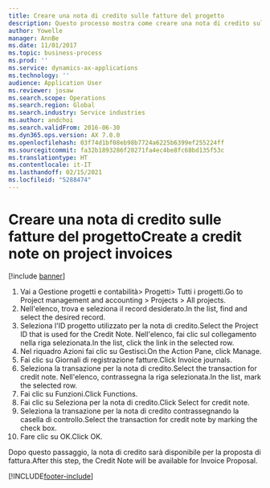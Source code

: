 ```yaml
---
title: Creare una nota di credito sulle fatture del progetto
description: Questo processo mostra come creare una nota di credito sulle fatture di progetto che sono state registrate.
author: Yowelle
manager: AnnBe
ms.date: 11/01/2017
ms.topic: business-process
ms.prod: ''
ms.service: dynamics-ax-applications
ms.technology: ''
audience: Application User
ms.reviewer: josaw
ms.search.scope: Operations
ms.search.region: Global
ms.search.industry: Service industries
ms.author: andchoi
ms.search.validFrom: 2016-06-30
ms.dyn365.ops.version: AX 7.0.0
ms.openlocfilehash: 03f74d1bf08eb98b7724a6225b6399ef255224ff
ms.sourcegitcommit: fa32b1893286f20271fa4ec4be8fc68bd135f53c
ms.translationtype: HT
ms.contentlocale: it-IT
ms.lasthandoff: 02/15/2021
ms.locfileid: "5288474"
---
```

# <a name="create-a-credit-note-on-project-invoices"></a><span data-ttu-id="35b1f-103">Creare una nota di credito sulle fatture del progetto</span><span class="sxs-lookup"><span data-stu-id="35b1f-103">Create a credit note on project invoices</span></span>

[!include [banner](../../includes/banner.md)]

1. <span data-ttu-id="35b1f-104">Vai a Gestione progetti e contabilità> Progetti> Tutti i progetti.</span><span class="sxs-lookup"><span data-stu-id="35b1f-104">Go to Project management and accounting > Projects > All projects.</span></span> 
2. <span data-ttu-id="35b1f-105">Nell'elenco, trova e seleziona il record desiderato.</span><span class="sxs-lookup"><span data-stu-id="35b1f-105">In the list, find and select the desired record.</span></span> 
3. <span data-ttu-id="35b1f-106">Seleziona l'ID progetto utilizzato per la nota di credito.</span><span class="sxs-lookup"><span data-stu-id="35b1f-106">Select the Project ID that is used for the Credit Note.</span></span> <span data-ttu-id="35b1f-107">Nell'elenco, fai clic sul collegamento nella riga selezionata.</span><span class="sxs-lookup"><span data-stu-id="35b1f-107">In the list, click the link in the selected row.</span></span> 
4. <span data-ttu-id="35b1f-108">Nel riquadro Azioni fai clic su Gestisci.</span><span class="sxs-lookup"><span data-stu-id="35b1f-108">On the Action Pane, click Manage.</span></span> 
5. <span data-ttu-id="35b1f-109">Fai clic su Giornali di registrazione fatture.</span><span class="sxs-lookup"><span data-stu-id="35b1f-109">Click Invoice journals.</span></span> 
6. <span data-ttu-id="35b1f-110">Seleziona la transazione per la nota di credito.</span><span class="sxs-lookup"><span data-stu-id="35b1f-110">Select the transaction for credit note.</span></span> <span data-ttu-id="35b1f-111">Nell'elenco, contrassegna la riga selezionata.</span><span class="sxs-lookup"><span data-stu-id="35b1f-111">In the list, mark the selected row.</span></span> 
7. <span data-ttu-id="35b1f-112">Fai clic su Funzioni.</span><span class="sxs-lookup"><span data-stu-id="35b1f-112">Click Functions.</span></span> 
8. <span data-ttu-id="35b1f-113">Fai clic su Seleziona per la nota di credito.</span><span class="sxs-lookup"><span data-stu-id="35b1f-113">Click Select for credit note.</span></span> 
9. <span data-ttu-id="35b1f-114">Seleziona la transazione per la nota di credito contrassegnando la casella di controllo.</span><span class="sxs-lookup"><span data-stu-id="35b1f-114">Select the transaction for credit note by marking the check box.</span></span>
10. <span data-ttu-id="35b1f-115">Fare clic su OK.</span><span class="sxs-lookup"><span data-stu-id="35b1f-115">Click OK.</span></span> 

<span data-ttu-id="35b1f-116">Dopo questo passaggio, la nota di credito sarà disponibile per la proposta di fattura.</span><span class="sxs-lookup"><span data-stu-id="35b1f-116">After this step, the Credit Note will be available for Invoice Proposal.</span></span>


[!INCLUDE[footer-include](../../includes/footer-banner.md)]